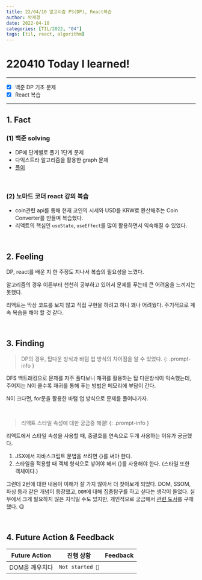 ```yaml
---
title: 22/04/10 알고리즘 PS(DP), React복습
author: 박재경
date: 2022-04-10
categories: [TIL/2022, "04"]
tags: [til, react, algorithm]
---
```


# 220410 Today I learned!

---

- [x] 백준 DP 기초 문제
- [x] React 복습

---

## 1. Fact 

### (1) 백준 solving

- DP에 단계별로 풀기 1단계 문제
- 다익스트라 알고리즘을 활용한 graph 문제 
- [풀이](https://github.com/JaeKP/Study/tree/master/algorithm/1%EC%9D%BC1%EC%95%8C%EA%B3%A0/04%EC%9B%94/0410)

<br>

### (2) 노마드 코더 react 강의 복습

- coin관련 api를 통해 현재 코인의 시세와 USD를 KRW로 환산해주는 Coin Converter를 만들며 복습했다.
- 리액트의 핵심인 `useState`, `useEffect`를 많이 활용하면서 익숙해질 수 있었다.  

<br>

## 2. Feeling

DP, react를 배운 지 한 주정도 지나서 복습의 필요성을 느꼈다.  

알고리즘의 경우 이론부터 천천히 공부하고 있어서 문제를 푸는데 큰 어려움을 느끼지는 못했다.

리액트는  막상 코드를 보지 않고 직접 구현을 하려고 하니 꽤나 어려웠다. 주기적으로 계속 복습을 해야 할 것 같다.   

<br>

## 3. Finding 

>  DP의 경우, 탑다운 방식과 바텀 업 방식의 차이점을 알 수 있었다. 
{: .prompt-info }

DFS 백트래킹으로 문제를 자주 풀다보니 재귀를 활용하는 탑 다운방식이 익숙했는데, 주어지는 N이 클수록 재귀를 통해 푸는 방법은 메모리에 부담이 간다.

N이 크다면, for문을 활용한 바텀 업 방식으로 문제를 풀어나가자.

<br>

> 리액트 스타일 속성에 대한 궁금증 해결!
{: .prompt-info }

리액트에서 스타일 속성을 사용할 때, 중괄호를 연속으로 두개 사용하는 이유가 궁금했다. 

1. JSX에서 자바스크립트 문법을 쓰려면 {}를 써야 한다. 
2. 스타일을 적용할 때 객체 형식으로 넣어야 해서 {}를 사용해야 한다.  (스타일 또한 객체이다.)

그런데 2번에 대한 내용이 이해가 잘 가지 않아서 더 찾아보게 되었다. DOM, SSOM, 파싱 등과 같은 개념이 등장했고, `DOM`에 대해 집중탐구를 하고 싶다는 생각이 들었다. 실무에서 크게 필요하지 않은 지식일 수도 있지만, 개인적으로 궁금해서 [관련 도서](http://www.yes24.com/Product/Goods/11371306)를 구매했다. 😉 

<br>

## 4. Future Action & Feedback

| Future Action  | 진행 상황       | Feedback |
| -------------- | --------------- | -------- |
| DOM을 깨우치다 | `Not started 👀` |          |

<br>
